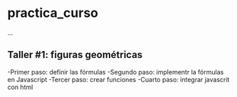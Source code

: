 # practica_curso

...

## Taller #1: figuras geométricas

-Primer paso: definir las fórmulas
-Segundo paso: implementr la fórmulas en Javascript
-Tercer paso: crear funciones 
-Cuarto paso: integrar javascrit con html